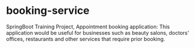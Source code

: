 # booking-service
SpringBoot Training Project, Appointment booking application: This application would be useful for businesses such as beauty salons, doctors' offices, restaurants and other services that require prior booking.

